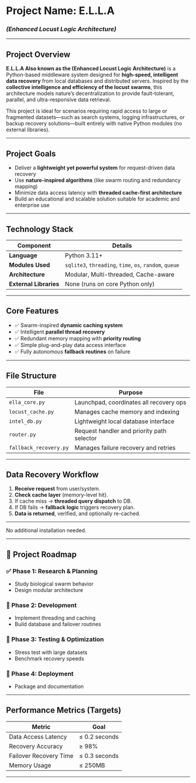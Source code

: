  # Project Name: **E.L.L.A**  
### *(Enhanced Locust Logic Architecture)*

---

## Project Overview

**E.L.L.A Also known as the (Enhanced Locust Logic Architecture)** is a Python-based middleware system designed for **high-speed, intelligent data recovery** from local databases and distributed servers. Inspired by the **collective intelligence and efficiency of the locust swarms**, this architecture models nature’s decentralization to provide fault-tolerant, parallel, and ultra-responsive data retrieval.

This project is ideal for scenarios requiring rapid access to large or fragmented datasets—such as search systems, logging infrastructures, or backup recovery solutions—built entirely with native Python modules (no external libraries).

---

## Project Goals

- Deliver a **lightweight yet powerful system** for request-driven data recovery
- Use **nature-inspired algorithms** (like swarm routing and redundancy mapping)
- Minimize data access latency with **threaded cache-first architecture**
- Build an educational and scalable solution suitable for academic and enterprise use

---

## Technology Stack

| Component | Details |
|----------|---------|
| **Language** | Python 3.11+ |
| **Modules Used** | `sqlite3`, `threading`, `time`, `os`, `random`, `queue` |
| **Architecture** | Modular, Multi-threaded, Cache-aware |
| **External Libraries** | None (runs on core Python only) |

---

## Core Features

- ✅ Swarm-inspired **dynamic caching system**
- ✅ Intelligent **parallel thread recovery**
- ✅ Redundant memory mapping with **priority routing**
- ✅ Simple plug-and-play data access interface
- ✅ Fully autonomous **fallback routines** on failure

---

## File Structure

| File | Purpose |
|------|---------|
| `ella_core.py` | Launchpad, coordinates all recovery ops |
| `locust_cache.py` | Manages cache memory and indexing |
| `intel_db.py` | Lightweight local database interface |
| `router.py` | Request handler and priority path selector |
| `fallback_recovery.py` | Manages failure recovery and retries |

---

## Data Recovery Workflow

1. **Receive request** from user/system.
2. **Check cache layer** (memory-level hit).
3. If cache miss → **threaded query dispatch** to DB.
4. If DB fails → **fallback logic** triggers recovery plan.
5. **Data is returned**, verified, and optionally re-cached.

---

No additional installation needed.

---

## 📅 Project Roadmap

### ✅ Phase 1: Research & Planning
- Study biological swarm behavior
- Design modular architecture

### 🔄 Phase 2: Development
- Implement threading and caching
- Build database and failover routines

### 🔬 Phase 3: Testing & Optimization
- Stress test with large datasets
- Benchmark recovery speeds

### 🚀 Phase 4: Deployment
- Package and documentation

---

## Performance Metrics (Targets)

| Metric | Goal |
|--------|------|
| Data Access Latency | ≤ 0.2 seconds |
| Recovery Accuracy | ≥ 98% |
| Failover Recovery Time | ≤ 0.3 seconds |
| Memory Usage | ≤ 250MB |

---




